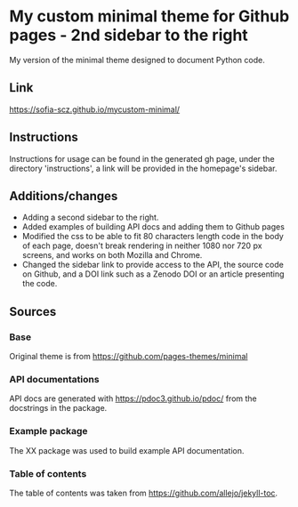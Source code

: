 # My custom minimal theme for Github pages - 2nd sidebar to the right

My version of the minimal theme designed to document Python code. 

## Link

https://sofia-scz.github.io/mycustom-minimal/

## Instructions

Instructions for usage can be found in the generated gh page, under the directory 'instructions', a link will be
provided in the homepage's sidebar.

## Additions/changes

* Adding a second sidebar to the right.
* Added examples of building API docs and adding them to Github pages
* Modified the css to be able to fit 80 characters length code in the body of each page, doesn't break
rendering in neither 1080 nor 720 px screens, and works on both Mozilla and Chrome.
* Changed the sidebar link to provide access to the API, the source code on Github, and a DOI link such
as a Zenodo DOI or an article presenting the code.

## Sources

### Base

Original theme is from https://github.com/pages-themes/minimal

### API documentations

API docs are generated with https://pdoc3.github.io/pdoc/ from the docstrings in the package. 

### Example package

The XX package was used to build example API documentation.

### Table of contents

The table of contents was taken from https://github.com/allejo/jekyll-toc.
